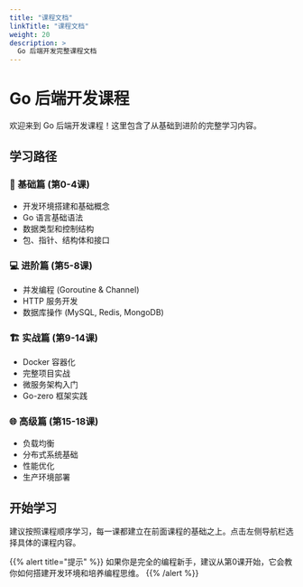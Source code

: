```yaml
---
title: "课程文档"
linkTitle: "课程文档"
weight: 20
description: >
  Go 后端开发完整课程文档
---
```


# Go 后端开发课程

欢迎来到 Go 后端开发课程！这里包含了从基础到进阶的完整学习内容。

## 学习路径

### 🚀 基础篇 (第0-4课)
- 开发环境搭建和基础概念
- Go 语言基础语法
- 数据类型和控制结构
- 包、指针、结构体和接口

### 💻 进阶篇 (第5-8课)  
- 并发编程 (Goroutine & Channel)
- HTTP 服务开发
- 数据库操作 (MySQL, Redis, MongoDB)

### 🏗️ 实战篇 (第9-14课)
- Docker 容器化
- 完整项目实战
- 微服务架构入门
- Go-zero 框架实践

### 🌐 高级篇 (第15-18课)
- 负载均衡
- 分布式系统基础
- 性能优化
- 生产环境部署

## 开始学习

建议按照课程顺序学习，每一课都建立在前面课程的基础之上。点击左侧导航栏选择具体的课程内容。

{{% alert title="提示" %}}
如果你是完全的编程新手，建议从第0课开始，它会教你如何搭建开发环境和培养编程思维。
{{% /alert %}}